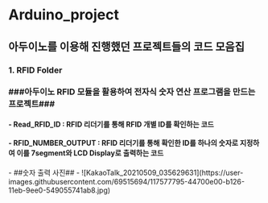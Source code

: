 # Arduino_project
<h2>아두이노를 이용해 진행했던 프로젝트들의 코드 모음집</h2>

<p><h3>1. RFID Folder<br><br>###아두이노 RFID 모듈을 활용하여 전자식 숫자 연산 프로그램을 만드는 프로젝트###</h3><h4>
- Read_RFID_ID : RFID 리더기를 통해 RFID 개별 ID를 확인하는 코드<br><br>
- RFID_NUMBER_OUTPUT : RFID 리더기를 통해 확인한 ID를 하나의 숫자로 지정하여 이를 7segment와 LCD Display로 출력하는 코드</h4></p>
- ##숫자 출력 사진##
- ![KakaoTalk_20210509_035629631](https://user-images.githubusercontent.com/69515694/117577795-44700e00-b126-11eb-9ee0-549055741ab8.jpg)
